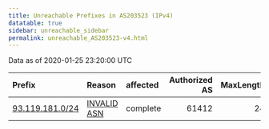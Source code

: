 ```yaml
---
title: Unreachable Prefixes in AS203523 (IPv4)
datatable: true
sidebar: unreachable_sidebar
permalink: unreachable_AS203523-v4.html
---
```


Data as of 2020-01-25 23:20:00 UTC


<div class="datatable-begin"></div>

| Prefix                                                   | Reason                                                                                                  | affected   |   Authorized AS |   MaxLength | Anchor                                         |   unreachable /24s |
|:---------------------------------------------------------|:--------------------------------------------------------------------------------------------------------|:-----------|----------------:|------------:|:-----------------------------------------------|-------------------:|
| [93.119.181.0/24](https://stat.ripe.net/93.119.181.0/24) | [INVALID ASN](https://rpki-validator.ripe.net/announcement-preview?asn=AS203523&prefix=93.119.181.0/24) | complete   |           61412 |          24 | [RIPE](unreachable_RIPE_NCC_RPKI_Root-v4.html) |                  1 |

<div class="datatable-end"></div>